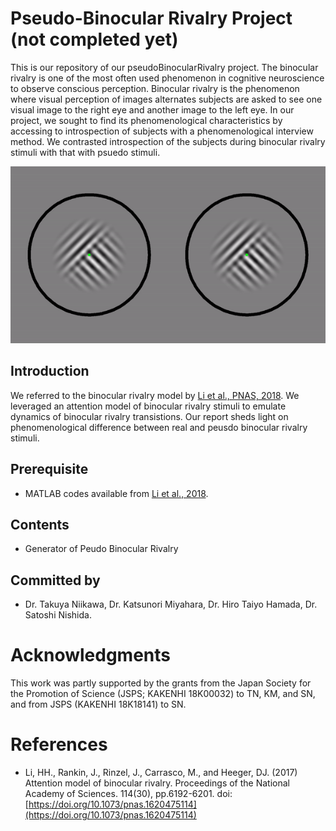 # Pseudo-Binocular Rivalry Project (not completed yet)
   This is our repository of our pseudoBinocularRivalry project. The binocular rivalry is one of the most often used phenomenon in cognitive neuroscience to observe conscious perception. Binocular rivalry is the phenomenon where visual perception of images alternates subjects are asked to see one visual image to the right eye and another image to the left eye. In our project, we sought to find its phenomenological characteristics by accessing to introspection of subjects with a phenomenological interview method. We contrasted introspection of the subjects during binocular rivalry stimuli with that with psuedo stimuli.

![FBR](FBR.gif#style=centerme)

## Introduction

We referred to the binocular rivalry model by [Li et al., PNAS, 2018](http://www.pnas.org/content/114/30/E6192). We leveraged an attention model of binocular rivalry stimuli to emulate dynamics of binocular rivalry transistions. Our report sheds light on phenomenological difference between real and peusdo binocular rivalry stimuli.


## Prerequisite
- MATLAB codes available from [Li et al., 2018](http://www.pnas.org/content/114/30/E6192).

## Contents
- Generator of Peudo Binocular Rivalry

## Committed by
- Dr. Takuya Niikawa, Dr. Katsunori Miyahara, Dr. Hiro Taiyo Hamada, Dr. Satoshi Nishida.

# Acknowledgments
This work was partly supported by the grants from the Japan Society for the Promotion of Science (JSPS; KAKENHI 18K00032) to TN, KM, and SN, and from JSPS (KAKENHI 18K18141) to SN.

# References
- Li, HH., Rankin, J., Rinzel, J., Carrasco, M., and Heeger, DJ. (2017) Attention model of binocular rivalry. Proceedings of the National Academy of Sciences. 114(30), pp.6192-6201. doi: [https://doi.org/10.1073/pnas.1620475114](https://doi.org/10.1073/pnas.1620475114)
